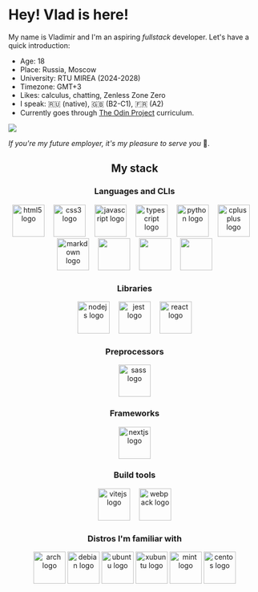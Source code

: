 <h1 align="left">Hey! Vlad is here!</h1>

<div align="left">My name is Vladimir and I'm an aspiring <i>fullstack</i> developer. Let's have a quick introduction:
  <ul>
    <li>Age: 18</li>
    <li>Place: Russia, Moscow</li>
    <li>University: RTU MIREA (2024-2028)</li>
    <li>Timezone: GMT+3</li>
    <li>Likes: calculus, chatting, Zenless Zone Zero</li>
    <li>I speak: 🇷🇺 (native), 🇬🇧 (B2-C1), 🇫🇷 (A2)</li>
    <li>Currently goes through <a href="https://www.theodinproject.com" target="_blank">The Odin Project</a> curriculum.</li>
  </ul>
<div style="display: flex; justify-content: space-between; align-items: center; gap: 10px;">
    
  <img src="https://github-readme-stats.vercel.app/api/top-langs/?username=vladcheck" />
</div>

  <i>If you're my future employer, it's my pleasure to serve you</i> 👔.
</div>


<h2 align="center">My stack</h2>
<div align="center">
  <h3 >Languages and CLIs</h3>
  <div>
    <img src="https://cdn.jsdelivr.net/gh/devicons/devicon/icons/html5/html5-original.svg" height="64" alt="html5 logo"  />
    <img width="10" />
    <img src="https://cdn.jsdelivr.net/gh/devicons/devicon/icons/css3/css3-original.svg" height="64" alt="css3 logo"  />
    <img width="10" />
    <img src="https://cdn.jsdelivr.net/gh/devicons/devicon/icons/javascript/javascript-original.svg" height="64" alt="javascript logo"  />
    <img width="10" />
    <img src="https://cdn.jsdelivr.net/gh/devicons/devicon/icons/typescript/typescript-original.svg" height="64" alt="typescript logo"  />
    <img width="10" />
    <img src="https://cdn.jsdelivr.net/gh/devicons/devicon/icons/python/python-original.svg" height="64" alt="python logo"  />
    <img width="10" />
    <img src="https://cdn.jsdelivr.net/gh/devicons/devicon/icons/cplusplus/cplusplus-original.svg" height="64" alt="cplusplus logo"  />
    <img width="10" />
    <img src="https://cdn.jsdelivr.net/gh/devicons/devicon@latest/icons/markdown/markdown-original.svg" height="64" alt="markdown logo" />
    <img width="10" />
    <img src="https://cdn.jsdelivr.net/gh/devicons/devicon@latest/icons/yaml/yaml-original.svg" height="64" />
    <img width="10" />
    <img src="https://cdn.jsdelivr.net/gh/devicons/devicon@latest/icons/json/json-original.svg" height="64" />
    <img width="10" />
    <img src="https://cdn.jsdelivr.net/gh/devicons/devicon@latest/icons/bash/bash-original.svg" height="64" />
  </div>
  
  <h3 >Libraries</h3>
  <div >
    <img src="https://cdn.jsdelivr.net/gh/devicons/devicon/icons/nodejs/nodejs-original.svg" height="64" alt="nodejs logo"  />
    <img width="10" />
    <img src="https://cdn.jsdelivr.net/gh/devicons/devicon/icons/jest/jest-plain.svg" height="64" alt="jest logo"  />
    <img width="10" />
    <img src="https://cdn.jsdelivr.net/gh/devicons/devicon/icons/react/react-original.svg" height="64" alt="react logo"  />
  </div>
  
  <h3 >Preprocessors</h3>
  <div >
    <img src="https://cdn.jsdelivr.net/gh/devicons/devicon/icons/sass/sass-original.svg" height="64" alt="sass logo"  />
  </div>
  
  <h3 >Frameworks</h3>
  <div >
     <img src="https://cdn.jsdelivr.net/gh/devicons/devicon/icons/nextjs/nextjs-original.svg" height="64" alt="nextjs logo"  />
  </div>
  
  <h3 >Build tools</h3>
  <div >
    <img src="https://cdn.jsdelivr.net/gh/devicons/devicon@latest/icons/vitejs/vitejs-original.svg" height="64" alt="vitejs logo" />
    <img width="10" />
    <img src="https://cdn.jsdelivr.net/gh/devicons/devicon/icons/webpack/webpack-original.svg" height="64" alt="webpack logo"  />
  </div>
  
  <h3 >Distros I'm familiar with</h3>
  <div >
    <img src="https://cdn.jsdelivr.net/gh/devicons/devicon@latest/icons/archlinux/archlinux-original.svg" height="64" alt="arch logo" />
    <img src="https://cdn.jsdelivr.net/gh/devicons/devicon/icons/debian/debian-original.svg" height="64" alt="debian logo"  />
    <img src="https://cdn.jsdelivr.net/gh/devicons/devicon/icons/ubuntu/ubuntu-original.svg" height="64" alt="ubuntu logo"  />
    <img src="https://cdn.jsdelivr.net/gh/devicons/devicon/icons/xubuntu/xubuntu-original.svg" height="64" alt="xubuntu logo"  />
    <img src="https://cdn.jsdelivr.net/gh/devicons/devicon/icons/mint/mint-original.svg" height="64" alt="mint logo"  />
    <img src="https://cdn.jsdelivr.net/gh/devicons/devicon/icons/centos/centos-original.svg" height="64" alt="centos logo"  />
  </div>
</div>
